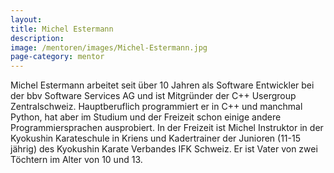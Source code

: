 ```yaml
---
layout:
title: Michel Estermann
description:
image: /mentoren/images/Michel-Estermann.jpg
page-category: mentor
---
```


Michel Estermann arbeitet seit über 10 Jahren als Software Entwickler bei der bbv Software Services AG und ist Mitgründer der C++ Usergroup Zentralschweiz. Hauptberuflich programmiert er in C++ und manchmal Python, hat aber im Studium und der Freizeit schon einige andere Programmiersprachen ausprobiert.  In der Freizeit ist Michel Instruktor in der Kyokushin Karateschule in Kriens und Kadertrainer der Junioren (11-15 jährig) des Kyokushin Karate Verbandes IFK Schweiz. Er ist Vater von zwei Töchtern im Alter von 10 und 13.
